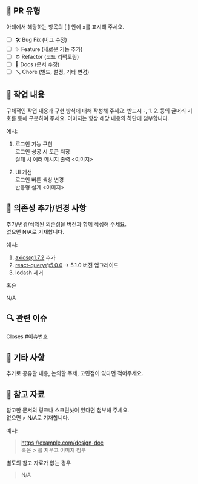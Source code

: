 ## 📝 PR 유형

아래에서 해당하는 항목의 [ ] 안에 x를 표시해 주세요.

- [ ] 🛠️ Bug Fix (버그 수정)
- [ ] ✨ Feature (새로운 기능 추가)
- [ ] ⚙️ Refactor (코드 리팩토링)
- [ ] 📄 Docs (문서 수정)
- [ ] 🪛 Chore (빌드, 설정, 기타 변경)

## 🔧 작업 내용

구체적인 작업 내용과 구현 방식에 대해 작성해 주세요.
반드시 -, 1. 2. 등의 글머리 기호를 통해 구분하여 주세요.
이미지는 항상 해당 내용의 하단에 첨부합니다.

예시:

1. 로그인 기능 구현  
   로그인 성공 시 토큰 저장  
   실패 시 에러 메시지 출력
   <이미지>

2. UI 개선  
   로그인 버튼 색상 변경  
   반응형 설계
   <이미지>

## 📄 의존성 추가/변경 사항

추가/변경/삭제된 의존성을 버전과 함께 작성해 주세요.  
없으면 N/A로 기재합니다.

예시:

1. axios@1.7.2 추가
2. react-query@5.0.0 → 5.1.0 버전 업그레이드
3. lodash 제거

혹은

N/A

## 🔍 관련 이슈

Closes #이슈번호

## 💬 기타 사항

추가로 공유할 내용, 논의할 주제, 고민점이 있다면 적어주세요.

## 📂 참고 자료

참고한 문서의 링크나 스크린샷이 있다면 첨부해 주세요.  
없으면 > N/A로 기재합니다.

예시:

> https://example.com/design-doc  
> 혹은 > 를 지우고 이미지 첨부

별도의 참고 자료가 없는 경우

> N/A
